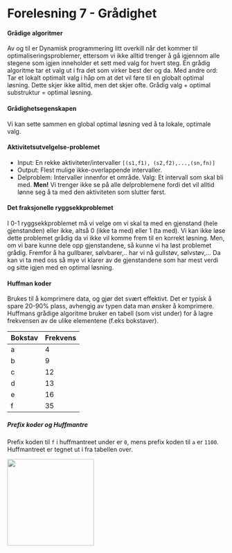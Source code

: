 # Forelesning 7 - Grådighet
#### Grådige algoritmer
Av og til er Dynamisk programmering litt overkill når det kommer til optimaliseringsproblemer, ettersom vi ikke alltid trenger å gå igjennom alle stegene som igjen inneholder et sett med valg for hvert steg. En grådig algoritme tar et valg ut i fra det som virker best der og da. Med andre ord: Tar et lokalt optimalt valg i håp om at det vil føre til en globalt optimal løsning. Dette skjer ikke alltid, men det skjer ofte. Grådig valg + optimal substruktur = optimal løsning. 

#### Grådighetsegenskapen
Vi kan sette sammen en global optimal løsning ved å ta lokale, optimale valg.
#### Aktivitetsutvelgelse-problemet
* Input: En rekke aktiviteter/intervaller `[(s1,f1), (s2,f2),...,(sn,fn)]`
* Output: Flest mulige ikke-overlappende intervaller.
* Delproblem: Intervaller innenfor et område. Valg: Et intervall som skal bli med. **Men!** Vi trenger ikke se på alle delproblemene fordi det vil alltid lønne seg å ta med den aktiviteten som slutter først. 

#### Det fraksjonelle ryggsekkproblemet
I 0-1 ryggsekkproblemet må vi velge om vi skal ta med en gjenstand (hele gjenstanden) eller ikke, altså 0 (ikke ta med) eller 1 (ta med). Vi kan ikke løse dette problemet grådig da vi ikke vil komme frem til en korrekt løsning. Men, om vi bare kunne dele opp gjenstandene, så kunne vi ha løst problemet grådig. Fremfor å ha gullbarer, sølvbarer,.. har vi nå gullstøv, sølvstøv,... Da kan vi ta med oss så mye vi klarer av de gjenstandene som har mest verdi og sitte igjen med en optimal løsning. 

#### Huffman koder
Brukes til å komprimere data, og gjør det svært effektivt. Det er typisk å spare 20-90% plass, avhengig av typen data man ønsker å komprimere. Huffmans grådige algoritme bruker en tabell (som vist under) for å lagre frekvensen av de ulike elementene (f.eks bokstaver).

Bokstav | Frekvens
--|--
a | 4
b | 9
c | 12
d | 13
e | 16
f | 35

##### Prefix koder og Huffmantre
Prefix koden til `f` i huffmantreet under er `0`, mens prefix koden til `a` er `1100`.
Huffmantreet er tegnet ut i fra tabellen over.

<img src="https://i.imgur.com/rcc0I5L.png" width="200"/>

